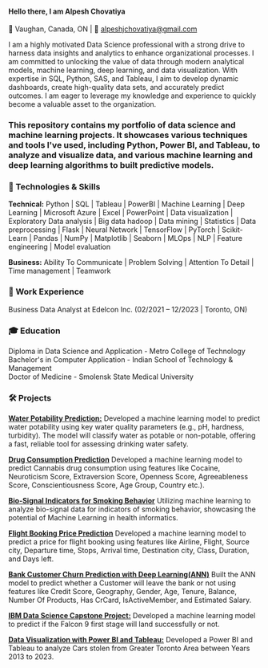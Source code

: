 #### Hello there, I am Alpesh Chovatiya

📍 Vaughan, Canada, ON | 📧 alpeshjchovatiya@gmail.com

I am a highly motivated Data Science professional with a strong drive to harness data insights and analytics to enhance organizational processes. I am committed to unlocking the value of data through modern analytical models, machine learning, deep learning, and data visualization. With expertise in SQL, Python, SAS, and Tableau, I aim to develop dynamic dashboards, create high-quality data sets, and accurately predict outcomes. I am eager to leverage my knowledge and experience to quickly become a valuable asset to the organization.

### This repository contains my portfolio of data science and machine learning projects. It showcases various techniques and tools I've used, including Python, Power BI, and Tableau, to analyze and visualize data, and various machine learning and deep learning algorithms to built predictive models.



### 🔧 Technologies & Skills

**Technical:** Python | SQL | Tableau | PowerBI | Machine Learning | Deep Learning | Microsoft Azure |  Excel | PowerPoint | Data visualization | Exploratory Data analysis |
               Big data hadoop | Data mining | Statistics | Data preprocessing | Flask |  Neural Network | TensorFlow |  PyTorch | 
               Scikit-Learn |  Pandas | NumPy | Matplotlib | Seaborn | MLOps | NLP | Feature engineering | Model evaluation
  
**Business:** Ability To Communicate |  Problem Solving | Attention To Detail | Time management | Teamwork 


### 💼 Work Experience

Business Data Analyst at Edelcon Inc. (02/2021 – 12/2023 | Toronto, ON)

### 🎓 Education

Diploma in Data Science and Application  - Metro College of Technology                      
Bachelor's in Computer Application - Indian School of Technology & Management              
Doctor of Medicine - Smolensk State Medical University

### 🛠️ Projects

[**Water Potability Prediction:**](https://github.com/alpeshjchovatiya/Water_Potability_Prediction)
Developed a machine learning model to predict water potability using key water quality parameters (e.g., pH, hardness, turbidity).
The model will classify water as potable or non-potable, offering a fast, reliable tool for assessing drinking water safety.

[**Drug Consumption Prediction**](https://github.com/alpeshjchovatiya/Drug_Consumption_Prediction)
Developed a machine learning model to predict Cannabis drug consumption using features like Cocaine, Neuroticism Score, Extraversion Score, Openness Score, 
Agreeableness Score, Conscientiousness Score, Age Group, Country etc.).
                           
[**Bio-Signal Indicators for Smoking Behavior**](https://github.com/alpeshjchovatiya/Bio-signal_Smoking_Classification)
Utilizing machine learning to analyze bio-signal data for indicators of smoking behavior, showcasing the potential of Machine Learning in health  informatics.

[**Flight Booking Price Prediction**](https://github.com/alpeshjchovatiya/Flight_Booking_Price_Prediction)
Developed a machine learning model to predict a price for flight booking using features like Airline, Flight, Source city, Departure time, Stops, Arrival time, 
Destination city, Class, Duration, and Days left.

[**Bank Customer Churn Prediction with Deep Learning(ANN)**](https://github.com/alpeshjchovatiya/Customer_Churn_Prediction_ANN)
Built the ANN model to predict whether a Customer will leave the bank or not using features like Credit Score, Geography, Gender, Age, Tenure, Balance, 
Number Of Products, Has CrCard, IsActiveMember, and Estimated Salary.

[**IBM Data Science Capstone Project:**](https://github.com/alpeshjchovatiya/IBM-Data-Science-Capstone-Project/tree/main)
Developed a machine learning model to predict if the Falcon 9 first stage will land successfully or not.

[**Data Visualization with Power BI and Tableau:**](https://github.com/alpeshjchovatiya/PowerBI-Tableau---Auto-theft-from-GTA)
Developed a Power BI and Tableau to analyze Cars stolen from Greater Toronto Area between Years 2013 to 2023.

